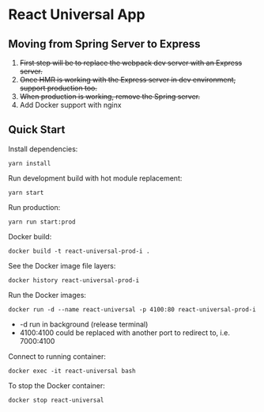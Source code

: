 # React Universal App

## Moving from Spring Server to Express

1.  ~~First step will be to replace the webpack dev server with an Express server.~~
1.  ~~Once HMR is working with the Express server in dev environment, support production too.~~
1.  ~~When production is working, remove the Spring server.~~
1.  Add Docker support with nginx

## Quick Start

Install dependencies:
```
yarn install
```

Run development build with hot module replacement:
```
yarn start
```

Run production:
```
yarn run start:prod
```

Docker build:
```
docker build -t react-universal-prod-i .
```

See the Docker image file layers:
```
docker history react-universal-prod-i
```

Run the Docker images:
```
docker run -d --name react-universal -p 4100:80 react-universal-prod-i
```
* -d run in background (release terminal)
* 4100:4100 could be replaced with another port to redirect to, i.e. 7000:4100

Connect to running container:
```
docker exec -it react-universal bash
```

To stop the Docker container:
```
docker stop react-universal
```
